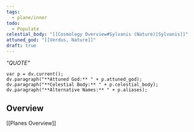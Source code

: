 ```yaml
---
tags:
  - plane/inner
todo:
  - Populate
celestial_body: "[[Cosmology Overview#Sylvanis (Nature)|Sylvanis]]"
attuned_god: "[[Verdus, Nature]]"
draft: true
---
```

*"QUOTE"*
```dataviewjs
var p = dv.current();
dv.paragraph("**Attuned God:** " + p.attuned_god);
dv.paragraph("**Celestial Body:** " + p.celestial_body);
dv.paragraph("**Alternative Names:** " + p.aliases);
```
## Overview

[[Planes Overview]]